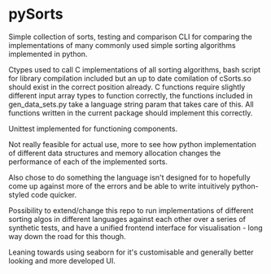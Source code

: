 # pySorts
Simple collection of sorts, testing and comparison CLI for comparing the implementations of many commonly used simple sorting algorithms implemented in python. 

Ctypes used to call C implementations of all sorting algorithms, bash script for library compilation included but an up to date comilation of cSorts.so should exist in the correct position already. C functions require slightly different input array types to function correctly, the functions included in gen_data_sets.py take a language string param that takes care of this. All functions written in the current package should implement this correctly. 

Unittest implemented for functioning components.

Not really feasible for actual use, more to see how python implementation of different data structures and memory allocation changes the performance of each of the implemented sorts. 

Also chose to do something the language isn't designed for to hopefully come up against more of the errors and be able to write intuitively python-styled code quicker. 

Possibility to extend/change this repo to run implementations of different sorting algos in different languages against each other over a series of synthetic tests, and have a unified frontend interface for visualisation - long way down the road for this though. 

Leaning towards using seaborn for it's customisable and generally better looking and more developed UI.
